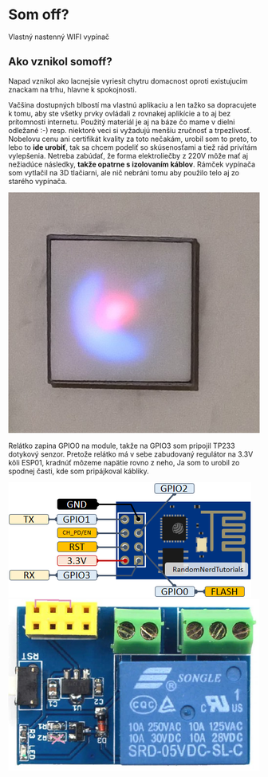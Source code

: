 # Som off?
Vlastný nastenný WIFI vypínač

## Ako vznikol somoff?
Napad vznikol ako lacnejsie vyriesit chytru domacnost oproti existujucim znackam na trhu, hlavne k spokojnosti.

Vačšina dostupných blbostí ma vlastnú aplikaciu a len tažko sa dopracujete k tomu, aby ste všetky prvky ovládali z rovnakej aplikície a to aj bez prítomnosti internetu. Použitý materiál je aj na báze čo mame v dielni odležané :-) resp. niektoré veci si vyžadujú menšiu zručnosť a trpezlivosť. Nobelovu cenu ani certifikát kvality za toto nečakám, urobil som to preto, to lebo to **ide urobiť**, tak sa chcem podeliť so skúsenosťami a tiež rád privítám vylepšenia. Netreba zabúdať, že forma elektroliečby z 220V môže mať aj nežiadúce následky, **takže opatrne s izolovaním káblov**. Rámček vypínača som vytlačil na 3D tlačiarni, ale nič nebráni tomu aby použilo telo aj zo starého vypínača.

![Vypinac](https://github.com/rpisoft/somoff/blob/main/images/somoff.jpg)

Relátko zapina GPIO0 na module, takže na GPIO3 som pripojil TP233 dotykový senzor. Pretože relátko má v sebe zabudovaný regulátor na 3.3V kôli ESP01, kradnúť môzeme napätie rovno z neho, Ja som to urobil zo spodnej časti, kde som pripájkoval kábliky.

![ESP 01](https://github.com/rpisoft/somoff/blob/main/images/ESP-01-ESP8266-pinout-gpio-pin.png)
![Relatko](https://github.com/rpisoft/somoff/blob/main/images/fix5relay1.0.jpg)


